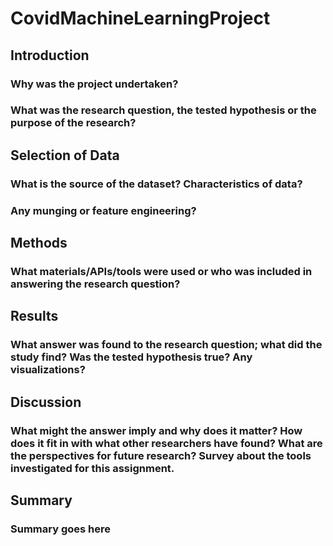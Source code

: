 # CovidMachineLearningProject
## Introduction

### Why was the project undertaken?
### What was the research question, the tested hypothesis or the purpose of the research?

## Selection of Data

### What is the source of the dataset? Characteristics of data?

### Any munging or feature engineering?

## Methods

### What materials/APIs/tools were used or who was included in answering the research question?

## Results

### What answer was found to the research question; what did the study find? Was the tested hypothesis true? Any visualizations?

## Discussion

### What might the answer imply and why does it matter? How does it fit in with what other researchers have found? What are the perspectives for future research? Survey about the tools investigated for this assignment.

## Summary
### Summary goes here
